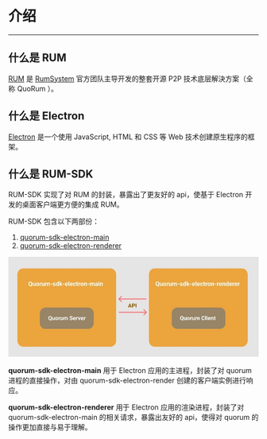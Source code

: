 # 介绍

---

## 什么是 RUM
[RUM](https://github.com/rumsystem/quorum) 是 [RumSystem](https://rumsystem.net/) 官方团队主导开发的整套开源 P2P 技术底层解決方案（全称 QuoRum ）。 

## 什么是 Electron
[Electron](https://www.electronjs.org) 是一个使用 JavaScript, HTML 和 CSS 等 Web 技术创建原生程序的框架。

## 什么是 RUM-SDK
RUM-SDK 实现了对 RUM 的封装，暴露出了更友好的 api，使基于 Electron 开发的桌面客户端更方便的集成 RUM。

RUM-SDK 包含以下两部份：
1. [quorum-sdk-electron-main](https://github.com/rumsystem/quorum-sdk-electron-main)
2. [quorum-sdk-electron-renderer](https://github.com/rumsystem/quorum-sdk-electron-renderer)

![](./images/rum-sdk.jpg)

**quorum-sdk-electron-main** 用于 Electron 应用的主进程，封装了对 quorum 进程的直接操作，对由 quorum-sdk-electron-render 创建的客户端实例进行响应。

**quorum-sdk-electron-renderer** 用于 Electron 应用的渲染进程，封装了对 quorum-sdk-electron-main 的相关请求，暴露出友好的 api，使得对 quorum 的操作更加直接与易于理解。

